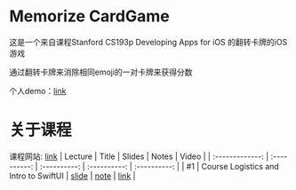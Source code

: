 # Memorize CardGame
这是一个来自课程Stanford CS193p Developing Apps for iOS 的翻转卡牌的iOS游戏

通过翻转卡牌来消除相同emoji的一对卡牌来获得分数

个人demo：[link]()
# 关于课程
课程网站: [link](https://cs193p.sites.stanford.edu/)
|     Lecture     |     Title    |    Slides    |     Notes    |     Video    |
| :-------------: | :----------: | :----------: | :----------: | :----------: |
| #1 | Course Logistics and Intro to SwiftUI | [slide](slides/l1.pdf) | [note](notes/lecture1.md) | [link](https://www.youtube.com/watch?v=jbtqIBpUG7g&feature=youtu.be) |
